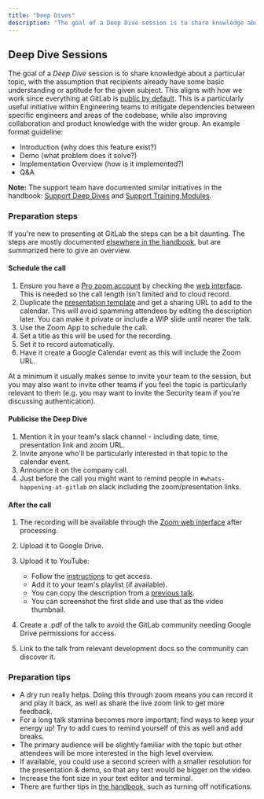 ```yaml
---
title: "Deep Dives"
description: "The goal of a Deep Dive session is to share knowledge about a particular topic, with the assumption that recipients already have some basic understanding or aptitude for the given subject."
---
```


## Deep Dive Sessions

The goal of a *Deep Dive* session is to share knowledge about a particular topic, with the assumption that recipients already have some basic understanding or aptitude for the given subject.
This aligns with how we work since everything at GitLab is [public by default](/handbook/values/#public-by-default).
This is a particularly useful initiative within Engineering teams to mitigate dependencies between specific engineers and areas of the codebase, while also improving collaboration and product knowledge with the wider group.
An example format guideline:

- Introduction (why does this feature exist?)
- Demo (what problem does it solve?)
- Implementation Overview (how is it implemented?)
- Q&A

**Note:** The support team have documented similar initiatives in the handbook: [Support Deep Dives](/handbook/support/advanced-topics/index.html#deep-dives) and [Support Training Modules](/handbook/support/advanced-topics/index.html#support-training-modules).

### Preparation steps

If you're new to presenting at GitLab the steps can be a bit daunting. The steps are mostly documented [elsewhere in the handbook](/handbook/tools-and-tips/), but are summarized here to give an overview.

#### Schedule the call

1. Ensure you have a [Pro zoom account](/handbook/tools-and-tips/#zoom) by checking the [web interface](https://zoom.us/profile). This is needed so the call length isn't limited and to cloud record.
1. Duplicate the [presentation template](/handbook/tools-and-tips/#google-slides) and get a sharing URL to add to the calendar. This will avoid spamming attendees by editing the description later. You can make it private or include a WIP slide until nearer the talk.
1. Use the Zoom App to schedule the call.
1. Set a title as this will be used for the recording.
1. Set it to record automatically.
1. Have it create a Google Calendar event as this will include the Zoom URL.

At a minimum it usually makes sense to invite your team to the session, but you may also want to invite other teams if you feel the topic is particularly relevant to them (e.g. you may want to invite the Security team if you're discussing authentication).

#### Publicise the Deep Dive

1. Mention it in your team's slack channel - including date, time, presentation link and zoom URL.
1. Invite anyone who'll be particularly interested in that topic to the calendar event.
1. Announce it on the company call.
1. Just before the call you might want to remind people in `#whats-happening-at-gitlab` on slack including the zoom/presentation links.

#### After the call

1. The recording will be available through the [Zoom web interface](https://zoom.us/recording) after processing.
1. Upload it to Google Drive.
1. Upload it to YouTube:

   - Follow the [instructions](/handbook/marketing/marketing-operations/youtube/#access) to get access.
   - Add it to your team's playlist (if available).
   - You can copy the description from a [previous talk](https://www.youtube.com/watch?v=CW0SujsABrs&list=PLFGfElNsQthZ-D0khZ_NSb5Bdl2xkF97m&index=2).
   - You can screenshot the first slide and use that as the video thumbnail.

1. Create a .pdf of the talk to avoid the GitLab community needing Google Drive permissions for access.
1. Link to the talk from relevant development docs so the community can discover it.

### Preparation tips

- A dry run really helps. Doing this through zoom means you can record it and play it back, as well as share the live zoom link to get more feedback.
- For a long talk stamina becomes more important; find ways to keep your energy up! Try to add cues to remind yourself of this as well and add breaks.
- The primary audience will be slightly familiar with the topic but other attendees will be more interested in the high level overview.
- If available, you could use a second screen with a smaller resolution for the presentation & demo, so that any text would be bigger on the video.
- Increase the font size in your text editor and terminal.
- There are further tips in [the handbook](/handbook/company/group-conversations/), such as turning off notifications.
